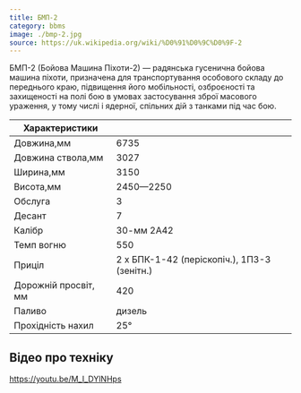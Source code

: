 ```yaml
---
title: БМП-2
category: bbms
image: ./bmp-2.jpg
source: https://uk.wikipedia.org/wiki/%D0%91%D0%9C%D0%9F-2
---
```


БМП-2 (Бойова Машина Піхоти-2) — радянська гусенична бойова машина піхоти, призначена для транспортування особового складу до переднього краю, підвищення його мобільності, озброєності та захищеності на полі бою в умовах застосування зброї масового ураження, у тому числі і ядерної, спільних дій з танками під час бою.

| Характеристики       |                                             |
| -------------------- | ------------------------------------------- |
| Довжина,мм           | 6735                                        |
| Довжина ствола,мм    | 3027                                        |
| Ширина,мм            | 3150                                        |
| Висота,мм            | 2450—2250                                   |
| Обслуга              | 3                                           |
| Десант               | 7                                           |
| Калібр               | 30-мм 2А42                                  |
| Темп вогню           | 550                                         |
| Приціл               | 2 х БПК-1-42 (періскопіч.), 1П3-3 (зенітн.) |
| Дорожній просвіт, мм | 420                                         |
| Паливо               | дизель                                      |
| Прохідність нахил    | 25°                                         |

## Відео про техніку

https://youtu.be/M_I_DYlNHps